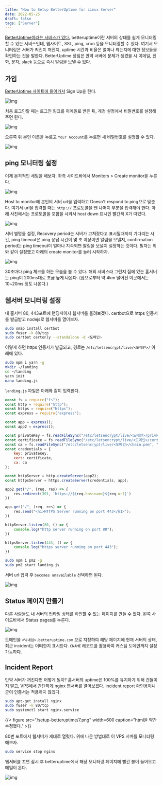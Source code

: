 ```yaml
---
title: "How to Setup BetterUptime for Linux Server"
date: 2022-05-25
draft: false
tags: ["Server"]
---
```


[BetterUptime이라는 서비스가 있다.](https://betteruptime.com) betteruptime이란 서버의 상태를 쉽게 모니터링할 수 있는 서비스인데, 웹사이트, SSL, ping, cron 등을 모니터링할 수 있다. 여기서 모니터링은 서버가 켜진지 꺼진지, uptime 시간과 비율은 얼마나 되는지에 대한 정보들을 확인하는 것을 말한다. BetterUptime 장점은 만약 서버에 문제가 생겼을 시 이메일, 전화, 문자, slack 등으로 즉시 알림을 보낼 수 있다.

## 가입

[BetterUptime 사이트에 들어가서](https://betteruptime.com) Sign Up을 한다.

![img](/img/setup-betteruptime/1.png)

처음 로그인할 때는 로그인 링크를 이메일로 받은 뒤, 계정 설정에서 비밀번호를 설정해주면 된다.

![img](/img/setup-betteruptime/2.png)

오른쪽 위 본인 이름을 누르고 `Your Account`를 누르면 새 비밀번호를 설정할 수 있다.

![img](/img/setup-betteruptime/3.png)

## ping 모니터링 설정

이제 본격적인 세팅을 해보자. 좌측 사이드바에서 Monitors > Create monitor을 누른다.

![img](/img/setup-betteruptime/4.png)

Host to monitor에 본인의 서버 url을 입력하고 Doesn't respond to ping으로 맞춘다. 여기서 url을 입력할 때는 `http://` 프로토콜을 뺀 나머지 부분을 입력해야 한다. 아래 사진에서는 프로토콜을 포함을 시켜서 host down 표시인 빨간색 X가 떠있다.

![img](/img/setup-betteruptime/5.png)

서버 별명을 설정, Recovery period는 서버가 고쳐졌다고 표시될때까지 기다리는 시간, ping timeout은 ping 응답 시간이 몇 초 이상이면 알림을 보낼지, confirmation period는 ping timeout이 얼마나 지속되면 알림을 보낼지 설정하는 것이다. 필자는 위와 같이 설정했고 아래의 create monitor를 눌러 시작하자.

![img](/img/setup-betteruptime/8.png)

30초마다 ping 체크를 하는 모습을 볼 수 있다. 해외 서비스라 그런지 집에 있는 홈서버는 ping이 200ms대로 조금 높게 나온다. (집으로부터 약 4km 떨어진 이곳에서는 10~20ms 정도 나온다.)

## 웹서버 모니터링 설정

내 홈서버 80, 443포트에 랜딩페이지 웹서버를 올려보겠다. certbot으로 https 인증서를 발급받고 nodejs로 웹서버를 열어보자.

```bash
sudo snap install certbot
sudo fuser -k 80/tcp
sudo certbot certonly --standalone -d <도메인>
```

이렇게 하면 https 인증서가 발급되고, 경로는 `/etc/letsencrypt/live/<도메인>/` 아래에 있다.

```bash
sudo npm i yarn -g
mkdir ~/landing
cd ~/landing
yarn init
nano landing.js
```

`landing.js` 파일은 아래와 같이 입력한다.

```js
const fs = require("fs");
const http = require("http");
const https = require("https");
const express = require("express");

const app = express();
const app2 = express();

const privateKey = fs.readFileSync("/etc/letsencrypt/live/<도메인>/privkey.pem", "utf8");
const certificate = fs.readFileSync("/etc/letsencrypt/live/<도메인>/cert.pem", "utf8");
const ca = fs.readFileSync("/etc/letsencrypt/live/<도메인>/chain.pem", "utf8");
const credentials = {
    key: privateKey,
    cert: certificate,
    ca: ca
};

const httpServer = http.createServer(app2);
const httpsServer = https.createServer(credentials, app);

app2.get("/", (req, res) => {
    res.redirect(301, `https://${req.hostname}${req.url}`)
})

app.get("/", (req, res) => {
    res.send("<h1>HTTPS Server running on port 443</h1>");
})

httpServer.listen(80, () => {
    console.log("http server running on port 80");
})

httpsServer.listen(443, () => {
    console.log("https server running on port 443");
})
```

```bash
sudo npm i pm2 -g
sudo pm2 start landing.js
```

서버 url 입력 후 `becomes unavailable` 선택하면 된다.

![img](/img/setup-betteruptime/9.png)

## Status 페이지 만들기

다른 사람들도 내 서버의 업타임 상태를 확인할 수 있는 페이지를 만들 수 있다. 왼쪽 사이드바에서 Status pages를 누른다.

![img](/img/setup-betteruptime/10.png)

도메인을 `<닉네임>.betteruptime.com` 으로 지정하여 해당 페이지에 현재 서버의 상태, 최근 incident는 어떠한지 표시한다. `CNAME` 레코드를 활용하여 커스텀 도메인까지 설정 가능하다.

## Incident Report

만약 서버가 꺼진다면 어떻게 될까? 홈서버의 uptime은 100%를 유지하기 위해 건들이지 말고, VPS에서 간단하게 nginx 웹서버를 열어보겠다. incident report 확인용이니 굳이 인증서는 적용하지 않겠다.

```bash
sudo apt-get install nginx
sudo fuser -k 80/tcp
sudo systemctl start nginx.service
```

{{< figure src="/setup-betteruptime/7.png" width=600 caption="html을 약간 수정했다." >}}

80번 포트에서 웹서버가 제대로 열렸다. 위에 나온 방법대로 이 VPS 서버를 모니터링 해보자.

```bash
sudo service stop nginx
```

웹서버를 끄면 잠시 후 betteruptime에서 해당 모니터링 페이지에 빨간 불이 들어오고 메일이 온다.

![img](/img/setup-betteruptime/11.png)

<!-- ## 앱 설치

iOS, Android 전용 betteruptime 앱이 있다. m1 맥에서 [iOS 전용 앱을 설치하고](https://apps.apple.com/us/app/better-uptime/id1533057735) 모니터링 테스트를 해보겠다. -->
